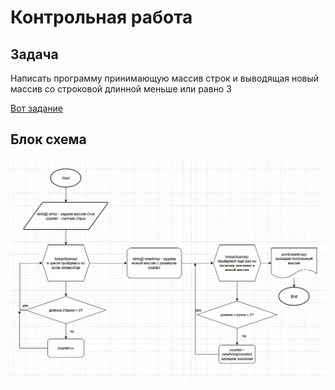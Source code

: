 # Контрольная работа
## Задача
Написать программу принимающую массив строк и выводящая новый массив со строковой длинной меньше или равно 3

[Вот задание](https://gbcdn.mrgcdn.ru/uploads/asset/4283449/attachment/1251e74b703108ee483caaa98787097d.png)
## Блок схема
![picture](https://github.com/Nikolainc/Home-Work-Quater_1/blob/master/Home%20Work%20Quater_1/pictures/2022-11-12_00-10-59.png?raw=true)